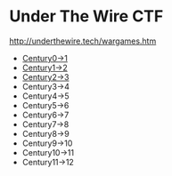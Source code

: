 # Under The Wire CTF

<http://underthewire.tech/wargames.htm>

- [Century0->1](/writeup/century0_1.md)
- [Century1->2](/writeup/century1_2.md)
- [Century2->3](/writeup/century2_3.md)
- Century3->4
- Century4->5
- Century5->6
- Century6->7
- Century7->8
- Century8->9
- Century9->10
- Century10->11
- Century11->12
